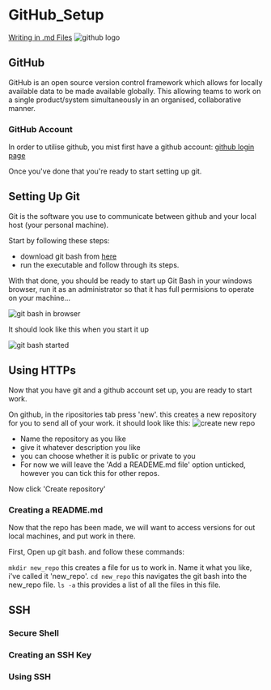 # GitHub_Setup
[Writing in .md Files](https://github.com/R-a-Moore/Writing_In_md)
![github logo](https://www.netmatters.co.uk/uploads/article/636/github-NVKO.png)
## GitHub
GitHub is an open source version control framework which allows for locally available data to be made available globally. This allowing teams to work on a single product/system simultaneously in an organised, collaborative manner.


### GitHub Account
In order to utilise github, you mist first have a github account: [github login page](https://github.com/)

Once you've done that you're ready to start setting up git.
## Setting Up Git
Git is the software you use to communicate between github and your local host (your personal machine).

Start by following these steps:
- download git bash from [here](https://gitforwindows.org/)
- run the executable and follow through its steps.

With that done, you should be ready to start up Git Bash in your windows browser, run it as an administrator so that it has full permisions to operate on your machine...

![git bash in browser](file:///C:/Users/Raphael/Documents/OFFICIAL/Career/Sparta%20Global/Training/Week%201/GitHub/setupIMG1.png)

It should look like this when you start it up

![git bash started](file:///C:/Users/Raphael/Documents/OFFICIAL/Career/Sparta%20Global/Training/Week%201/GitHub/setupIMG2.png)

## Using HTTPs
Now that you have git and a github account set up, you are ready to start work.

On github, in the ripositories tab press 'new'. this creates a new repository for you to send all of your work. it should look like this: 
![create new repo](file:///C:/Users/Raphael/Documents/OFFICIAL/Career/Sparta%20Global/Training/Week%201/GitHub/setupIMG3.png)

- Name the repository as you like
- give it whatever description you like
- you can choose whether it is public or private to you
- For now we will leave the 'Add a READEME.md file' option unticked, however you can tick this for other repos.

Now click 'Create repository'

### Creating a README.md
Now that the repo has been made, we will want to access versions for out local machines, and put work in there.

First, Open up git bash. and follow these commands:

`mkdir new_repo` this creates a file for us to work in. Name it what you like, i've called it 'new_repo'.
`cd new_repo` this navigates the git bash into the new_repo file.
`ls -a` this provides a list of all the files in this file.
## SSH
### Secure Shell
### Creating an SSH Key
### Using SSH
